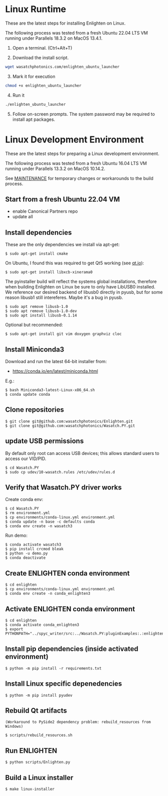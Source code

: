 # Linux Runtime

These are the latest steps for installing Enlighten on Linux.

The following process was tested from a fresh Ubuntu 22.04 LTS VM running under Parallels 18.3.2 on MacOS 13.4.1.

1. Open a terminal. (Ctrl+Alt+T)

2. Download the install script.

```bash
wget wasatchphotonics.com/enlighten_ubuntu_launcher
```

3. Mark it for execution

```bash
chmod +x enlighten_ubuntu_launcher
```

4. Run it

```bash
./enlighten_ubuntu_launcher
```

5. Follow on-screen prompts. The system password may be required to install apt packages.

# Linux Development Environment

These are the latest steps for preparing a Linux development environment.

The following process was tested from a fresh Ubuntu 16.04 LTS VM running under
Parallels 13.3.2 on MacOS 10.14.2.

See [MAINTENANCE](README_MAINTENANCE.md) for temporary changes or workarounds to
the build process.

## Start from a fresh Ubuntu 22.04 VM

- enable Canonical Partners repo
- update all

## Install dependencies

These are the only dependencies we install via apt-get:

    $ sudo apt-get install cmake 

On Ubuntu, I found this was required to get Qt5 working
(see [qt.io](https://forum.qt.io/topic/93247/qt-qpa-plugin-could-not-load-the-qt-platform-plugin-xcb-in-even-though-it-was-found)):

    $ sudo apt-get install libxcb-xinerama0

The pyinstaller build will reflect the systems global installations, therefore when building Enlighten on Linux be sure to only have LibUSB0 installed. We reference our desired backend of libusb0 directly in pyusb, but for some reason libusb1 still intereferes. Maybe it's a bug in pyusb.

    $ sudo apt remove libusb-1.0
    $ sudo apt remove libusb-1.0-dev
    $ sudo apt install libusb-0.1.14

Optional but recommended:

    $ sudo apt-get install git vim doxygen graphviz cloc

## Install Miniconda3

Download and run the latest 64-bit installer from:

- https://conda.io/en/latest/miniconda.html

E.g.:

    $ bash Miniconda3-latest-Linux-x86_64.sh
    $ conda update conda

## Clone repositories

    $ git clone git@github.com:wasatchphotonics/Enlighten.git
    $ git clone git@github.com:wasatchphotonics/Wasatch.PY.git

## update USB permissions

By default only root can access USB devices; this allows standard users to access
our VID/PID.

    $ cd Wasatch.PY
    $ sudo cp udev/10-wasatch.rules /etc/udev/rules.d

## Verify that Wasatch.PY driver works

Create conda env:

    $ cd Wasatch.PY
    $ rm environment.yml
    $ cp environments/conda-linux.yml environment.yml
    $ conda update -n base -c defaults conda
    $ conda env create -n wasatch3

Run demo:

    $ conda activate wasatch3
    $ pip install crcmod bleak
    $ python -u demo.py
    $ conda deactivate

## Create ENLIGHTEN conda environment

    $ cd enlighten
    $ cp environments/conda-linux.yml environment.yml
    $ conda env create -n conda_enlighten3  

## Activate ENLIGHTEN conda environment

    $ cd enlighten
    $ conda activate conda_enlighten3
    $ export PYTHONPATH="../spyc_writer/src:../Wasatch.PY:pluginExamples:.:enlighten/assets/uic_qrc"

## Install pip dependencies (inside activated environment)

    $ python -m pip install -r requirements.txt

## Install Linux specific depenedencies

    $ python -m pip install pyudev

## Rebuild Qt artifacts

    (Workaround to PySide2 dependency problem: rebuild_resources from Windows)

    $ scripts/rebuild_resources.sh

## Run ENLIGHTEN

    $ python scripts/Enlighten.py

## Build a Linux installer

    $ make linux-installer
